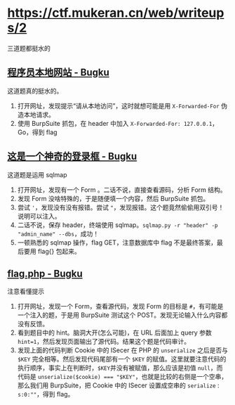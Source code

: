 <!-- WriteUp 2 -->
<!-- 三道简单题 -->
# https://ctf.mukeran.cn/web/writeups/2

三道题都挺水的

[程序员本地网站 - Bugku](http://ctf.bugku.com/challenges#%E7%A8%8B%E5%BA%8F%E5%91%98%E6%9C%AC%E5%9C%B0%E7%BD%91%E7%AB%99 "前往Bugku")
----
这道题真的挺水的。  
1. 打开网址，发现提示“请从本地访问”，这时就想可能是用 `X-Forwarded-For` 伪造本地请求。
2. 使用 BurpSuite 抓包，在 header 中加入 `X-Forwarded-For: 127.0.0.1`，Go，得到 flag

[这是一个神奇的登录框 - Bugku](http://ctf.bugku.com/challenges#%E8%BF%99%E6%98%AF%E4%B8%80%E4%B8%AA%E7%A5%9E%E5%A5%87%E7%9A%84%E7%99%BB%E9%99%86%E6%A1%86 "前往Bugku")
----
这道题是运用 sqlmap
1. 打开网址，发现有一个 Form 。二话不说，直接查看源码，分析 Form 结构。
2. 发现 Form 没啥特殊的，于是随便填一个内容，然后 BurpSuite 抓包。
3. 尝试 `'`，发现没有没有报错。尝试 `"`，发现报错。这个题竟然偷偷用双引号！说明可以注入。
4. 二话不说，保存 header，终端使用 sqlmap。`sqlmap.py -r "header" -p "admin_name" --dbs`，成功！
5. 一顿熟悉的 sqlmap 操作，flag GET，注意数据库中 flag 不是最终答案，最后要用 flag{} 包起来。

[flag.php - Bugku](http://ctf.bugku.com/challenges#flag.php "前往Bugku")
----
注意看懂提示  
1. 打开网址，发现一个 Form，查看源代码，发现 Form 的目标是 `#`，有可能是一个注入的题，于是用 BurpSuite 测试这个 POST。发现无论输入什么内容都没有反馈。
2. 看到题目中的 hint。脑洞大开(怎么可能)，在 URL 后面加上 query 参数 `hint=1`，然后发现页面输出了源代码。结果这个题是代码审计。
3. 发现上面的代码判断 Cookie 中的 ISecer 在 PHP 的 `unserialize` 之后是否与  `$KEY` 完全相等。然后发现代码尾部有一个 `$KEY` 的赋值。这里就要注意代码的执行顺序，事实上在判断时，`$KEY`并没有被赋值，那么应该是初值 `null`，而代码是 `unserialize($cookie) === "$KEY"`，也就是比较的右侧是一个空串，那么我们用 BurpSuite，把 Cookie 中的 ISecer 设置成空串的 `serialize` : `s:0:""`，得到 flag。
